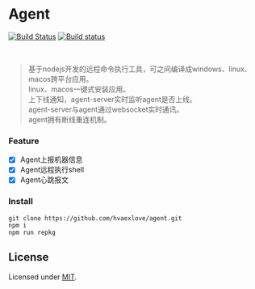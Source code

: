 <h1>Agent</h1>

<div>

[![Build Status](https://travis-ci.org/hvaexlove/agent.svg?branch=master)](https://travis-ci.org/hvaexlove/agent)
[![Build status](https://ci.appveyor.com/api/projects/status/3792bpwm936rr19l/branch/master?svg=true)](https://ci.appveyor.com/project/hvaexlove/agent/branch/master)

</div>

<br />

> 基于nodejs开发的远程命令执行工具，可之间编译成windows、linux、macos跨平台应用。<br />
> linux、macos一键式安装应用。<br />
> 上下线通知，agent-server实时监听agent是否上线。<br />
> agent-server与agent通过websocket实时通讯。<br />
> agent拥有断线重连机制。<br />

### Feature

- [x] Agent上报机器信息
- [x] Agent远程执行shell
- [x] Agent心跳报文

### Install

```
git clone https://github.com/hvaexlove/agent.git
npm i
npm run repkg
```

## License

Licensed under [MIT](./LICENSE).
